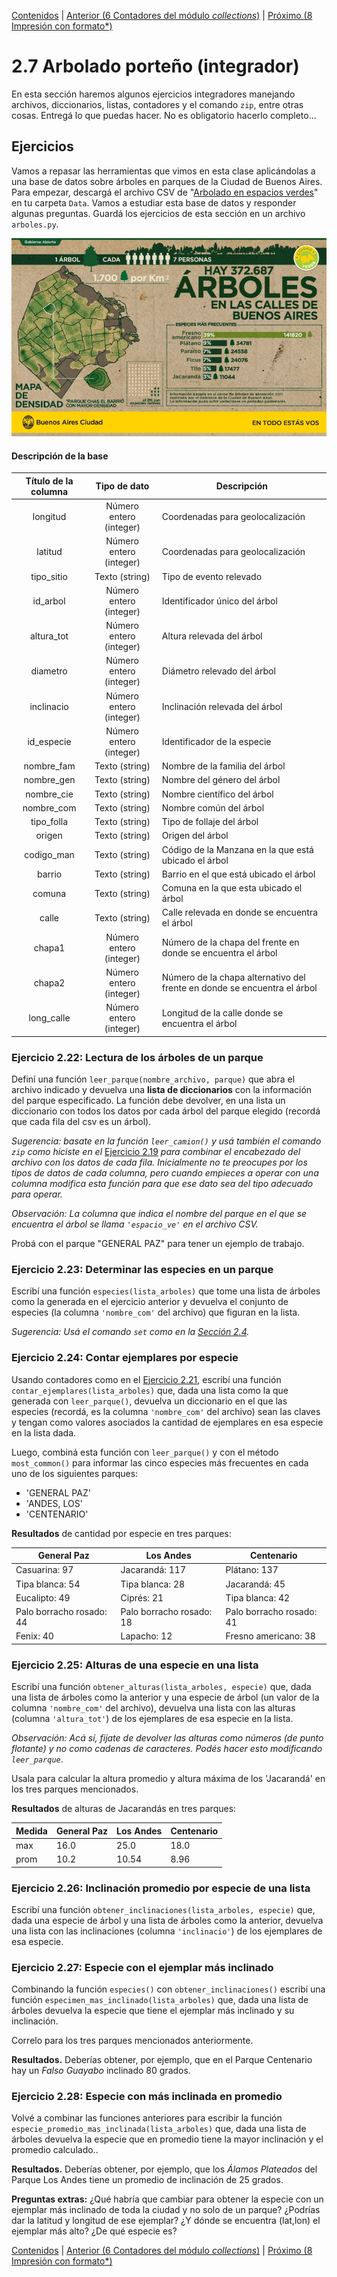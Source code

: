 [Contenidos](../Contenidos.md) \| [Anterior (6 Contadores del módulo _collections_)](06_Contadores.md) \| [Próximo (8 Impresión con formato*)](08_Formato.md)

# 2.7 Arbolado porteño (integrador)

En esta sección haremos algunos ejercicios integradores manejando archivos, diccionarios, listas, contadores y el comando `zip`, entre otras cosas. Entregá lo que puedas hacer. No es obligatorio hacerlo completo...

## Ejercicios

Vamos a repasar las herramientas que vimos en esta clase aplicándolas a una base de datos sobre árboles en parques de la Ciudad de Buenos Aires. Para empezar, descargá el archivo CSV de "[Arbolado en espacios verdes](https://data.buenosaires.gob.ar/dataset/arbolado-espacios-verdes)" en tu carpeta `Data`. Vamos a estudiar esta base de datos y responder algunas preguntas. Guardá los ejercicios de esta sección en un archivo `arboles.py`.

![Arbolado porteño](arboles.jpg)

#### Descripción de la base

|Título de la columna|Tipo de dato|Descripción|
|:-------------:|:-------------:| ----- |
|longitud            | Número entero (integer) |Coordenadas para geolocalización |
|latitud             | Número entero (integer) |Coordenadas para geolocalización |
|tipo_sitio          | Texto (string) |Tipo de evento relevado |
|id_arbol            | Número entero (integer) |Identificador único del árbol |
|altura_tot          | Número entero (integer) |Altura relevada del árbol |
|diametro            | Número entero (integer) |Diámetro relevado del árbol |
|inclinacio          | Número entero (integer) |Inclinación relevada del árbol |
|id_especie          | Número entero (integer) |Identificador de la especie |
|nombre_fam          | Texto (string) |Nombre de la familia del árbol |
|nombre_gen          | Texto (string) |Nombre del género del árbol |
|nombre_cie          | Texto (string) |Nombre científico del árbol |
|nombre_com          | Texto (string) |Nombre común del árbol |
|tipo_folla          | Texto (string) |Tipo de follaje del árbol |
|origen              | Texto (string) |Origen del árbol |
|codigo_man          | Texto (string) |Código de la Manzana en la que está ubicado el árbol |
|barrio              | Texto (string) |Barrio en el que está ubicado el árbol |
|comuna              | Texto (string) |Comuna en la que esta ubicado el árbol |
|calle               | Texto (string) |Calle relevada en donde se encuentra el árbol |
|chapa1              | Número entero (integer) |Número de la chapa del frente en donde se encuentra el árbol |
|chapa2              | Número entero (integer) |Número de la chapa alternativo del frente en donde se encuentra el árbol |
|long_calle          | Número entero (integer) |Longitud de la calle donde se encuentra el árbol |


### Ejercicio 2.22: Lectura de los árboles de un parque
Definí una función `leer_parque(nombre_archivo, parque)` que abra el archivo indicado y devuelva una **lista de diccionarios** con la información del parque especificado. La función debe devolver, en una lista un diccionario con todos los datos por cada árbol del parque elegido (recordá que cada fila del csv es un árbol).

_Sugerencia: basate en la función `leer_camion()` y usá también el comando `zip` como hiciste en el_ [Ejercicio 2.19](../02_Datos/05_Secuencias.md#ejercicio-219-la-función-zip) _para combinar el encabezado del archivo con los datos de cada fila. Inicialmente no te preocupes por los tipos de datos de cada columna, pero cuando empieces a operar con una columna modifica esta función para que ese dato sea del tipo adecuado para operar._

_Observación: La columna que indica el nombre del parque en el que se encuentra el árbol se llama `'espacio_ve'` en el archivo CSV._

Probá con el parque "GENERAL PAZ" para tener un ejemplo de trabajo.

### Ejercicio 2.23: Determinar las especies en un parque
Escribí una función `especies(lista_arboles)` que tome una lista de árboles como la generada en el ejercicio anterior y devuelva el conjunto de especies (la columna `'nombre_com'` del archivo) que figuran en la lista.

_Sugerencia: Usá el comando `set` como en la [Sección 2.4](../02_Datos/04_Contenedores.md#conjuntos)._

### Ejercicio 2.24: Contar ejemplares por especie
Usando contadores como en el [Ejercicio 2.21](../02_Datos/06_Contadores.md#ejercicio-221-contadores), escribí una función `contar_ejemplares(lista_arboles)` que, dada una lista como la que generada con `leer_parque()`, devuelva un diccionario en el que las especies (recordá, es la columna `'nombre_com'` del archivo) sean las claves y tengan como valores asociados la cantidad de ejemplares en esa especie en la lista dada.

Luego, combiná esta función con `leer_parque()` y con el método `most_common()` para informar las cinco especies más frecuentes en cada uno de los siguientes parques:

- 'GENERAL PAZ'
- 'ANDES, LOS'
- 'CENTENARIO'

**Resultados** de cantidad por especie en tres parques:

General Paz | Los Andes | Centenario
-------------------------|-----------|--------------
Casuarina: 97 |Jacarandá: 117|Plátano: 137
Tipa blanca: 54|Tipa blanca: 28|Jacarandá: 45
Eucalipto: 49|Ciprés: 21|Tipa blanca: 42
Palo borracho rosado: 44 |Palo borracho rosado: 18|Palo borracho rosado: 41
Fenix: 40|Lapacho: 12|Fresno americano: 38


### Ejercicio 2.25: Alturas de una especie en una lista
Escribí una función `obtener_alturas(lista_arboles, especie)` que, dada una lista de árboles como la anterior y una especie de árbol (un valor de la columna `'nombre_com'` del archivo), devuelva una lista con las alturas (columna `'altura_tot'`) de los ejemplares de esa especie en la lista.

_Observación: Acá sí, fijate de devolver las alturas como números (de punto flotante) y no como cadenas de caracteres. Podés hacer esto modificando `leer_parque`_.

Usala para calcular la altura promedio y altura máxima de los 'Jacarandá' en los tres parques mencionados.

**Resultados** de alturas de Jacarandás en tres parques:

Medida | General Paz | Los Andes | Centenario
-------|------------------|-----------|--------------
max  |16.0 |25.0  | 18.0
prom |10.2 |10.54 | 8.96

### Ejercicio 2.26: Inclinación promedio por especie de una lista
Escribí una función `obtener_inclinaciones(lista_arboles, especie)` que, dada una especie de árbol y una lista de árboles como la anterior, devuelva una lista con las inclinaciones (columna `'inclinacio'`) de los ejemplares de esa especie.

### Ejercicio 2.27: Especie con el ejemplar más inclinado
Combinando la función `especies()` con `obtener_inclinaciones()` escribí una función `especimen_mas_inclinado(lista_arboles)` que, dada una lista de árboles devuelva la especie que tiene el ejemplar más inclinado y su inclinación.

Correlo para los tres parques mencionados anteriormente.

**Resultados.** Deberías obtener, por ejemplo, que en el Parque Centenario hay un _Falso Guayabo_ inclinado 80 grados.


### Ejercicio 2.28: Especie con más inclinada en promedio
Volvé a combinar las funciones anteriores para escribir la función `especie_promedio_mas_inclinada(lista_arboles)` que, dada una lista de árboles devuelva la especie que en promedio tiene la mayor inclinación y el promedio calculado..

**Resultados.** Deberías obtener, por ejemplo, que los _Álamos Plateados_ del Parque Los Andes tiene un promedio de inclinación de 25 grados.


**Preguntas extras:** ¿Qué habría que cambiar para obtener la especie con un ejemplar más inclinado de toda la ciudad y no solo de un parque? ¿Podrías dar la latitud y longitud de ese ejemplar? ¿Y dónde se encuentra (lat,lon) el ejemplar más alto? ¿De qué especie es?



[Contenidos](../Contenidos.md) \| [Anterior (6 Contadores del módulo _collections_)](06_Contadores.md) \| [Próximo (8 Impresión con formato*)](08_Formato.md)

